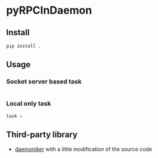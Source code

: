 # pyRPCInDaemon

## Install

```sh
pip install .
```

## Usage

### Socket server based task

```python

```

### Local only task

```python
task = 

```

## Third-party library

- [daemoniker](https://pypi.org/project/daemoniker) with a little modification of the source code
